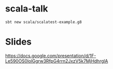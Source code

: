 # scala-talk
`sbt new scala/scalatest-example.g8`

# Slides

https://docs.google.com/presentation/d/1F-Le590OS0lolGgrw3RfpG4rrn2JxzV5k7MjHdhrglA
